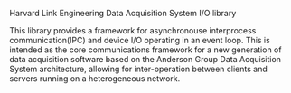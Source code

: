 Harvard Link Engineering Data Acquisition System I/O library

This library provides a framework for asynchronouse interprocess
communication(IPC) and device I/O operating in an event loop.
This is intended as the core communications framework for a
new generation of data acquisition software based on the
Anderson Group Data Acquisition System architecture, allowing
for inter-operation between clients and servers running on
a heterogeneous network.